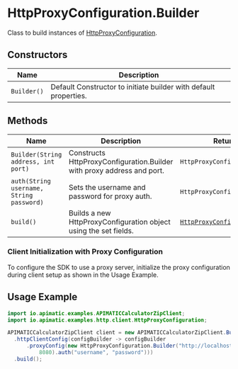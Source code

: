 
# HttpProxyConfiguration.Builder

Class to build instances of [HttpProxyConfiguration](../doc/http-proxy-configuration.md).

## Constructors

| Name | Description |
|  --- | --- |
| `Builder()` | Default Constructor to initiate builder with default properties. |

## Methods

| Name | Description | Return Type |
|  --- | --- | --- |
| `Builder(String address, int port)` | Constructs HttpProxyConfiguration.Builder with proxy address and port. | `HttpProxyConfiguration.Builder` |
| `auth(String username, String password)` | Sets the username and password for proxy auth. | `HttpProxyConfiguration.Builder` |
| `build()` | Builds a new HttpProxyConfiguration object using the set fields. | [`HttpProxyConfiguration`](../doc/http-proxy-configuration.md) |

### Client Initialization with Proxy Configuration

To configure the SDK to use a proxy server, initialize the proxy configuration during client setup as shown in the Usage Example.

## Usage Example

```java
import io.apimatic.examples.APIMATICCalculatorZipClient;
import io.apimatic.examples.http.client.HttpProxyConfiguration;

APIMATICCalculatorZipClient client = new APIMATICCalculatorZipClient.Builder()
  .httpClientConfig(configBuilder -> configBuilder
      .proxyConfig(new HttpProxyConfiguration.Builder("http://localhost",
          8080).auth("username", "password")))
  .build();
```

